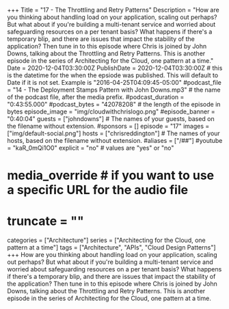 +++
Title = "17 - The Throttling and Retry Patterns"
Description = "How are you thinking about handling load on your application, scaling out perhaps? But what about if you're building a multi-tenant service and worried about safeguarding resources on a per tenant basis? What happens if there's a temporary blip, and there are issues that impact the stability of the application? Then tune in to this episode where Chris is joined by John Downs, talking about the Throttling and Retry Patterns. This is another episode in the series of Architecting for the Cloud, one pattern at a time."
Date = 2020-12-04T03:30:00Z
PublishDate = 2020-12-04T03:30:00Z # this is the datetime for the when the epsiode was published. This will default to Date if it is not set. Example is "2016-04-25T04:09:45-05:00"
#podcast_file = "14 - The Deployment Stamps Pattern with John Downs.mp3" # the name of the podcast file, after the media prefix.
#podcast_duration = "0:43:55.000"
#podcast_bytes = "42078208" # the length of the episode in bytes
episode_image = "img/cloudwithchrislogo.png"
#episode_banner = "0:40:04"
guests = ["johndowns"] # The names of your guests, based on the filename without extension.
#sponsors = []
episode = "17"
images = ["img/default-social.png"]
hosts = ["chrisreddington"] # The names of your hosts, based on the filename without extension.
#aliases = ["/##"]
#youtube = "kaR_0mQi1O0"
explicit = "no" # values are "yes" or "no"
# media_override # if you want to use a specific URL for the audio file
# truncate = ""
categories = ["Architecture"]
series = ["Architecting for the Cloud, one pattern at a time"]
tags = ["Architecture", "APIs", "Cloud Design Patterns"]
+++
How are you thinking about handling load on your application, scaling out perhaps? But what about if you're building a multi-tenant service and worried about safeguarding resources on a per tenant basis? What happens if there's a temporary blip, and there are issues that impact the stability of the application? Then tune in to this episode where Chris is joined by John Downs, talking about the Throttling and Retry Patterns. This is another episode in the series of Architecting for the Cloud, one pattern at a time.
